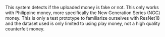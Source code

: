 This system detects if the uploaded money is fake or not. This only works with Philippine money, more specifically the New Generation Series (NGC) money. This is only a test prototype to familiarize ourselves with ResNet18 and the dataset used is only limited to using play money, not a high quality counterfeit money.
